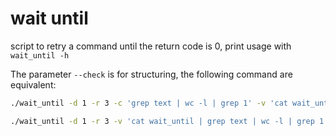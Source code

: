 # wait until

script to retry a command until the return code is 0, print usage with `wait_until -h`

The parameter `--check` is for structuring, the following command are equivalent:

```bash
./wait_until -d 1 -r 3 -c 'grep text | wc -l | grep 1' -v 'cat wait_until'
```

```bash
./wait_until -d 1 -r 3 -v 'cat wait_until | grep text | wc -l | grep 1'
```

